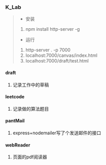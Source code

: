 ### K_Lab

> 
> - 安装 
> 1. npm install http-server -g
> 
> - 运行
> 1. http-server . -p 7000
> 1. localhost:7000/canvas/index.html 
> 2. localhost:7000/draft/test.html 

#### draft
1. 记录工作中的草稿
#### leetcode
1. 记录做的算法题目
#### pantMail
1. express+nodemailer写了个发送邮件的接口
#### webReader
1. 页面的pdf阅读器


